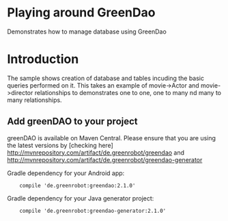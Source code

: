 Playing around GreenDao
=================================

Demonstrates how to manage database using GreenDao

Introduction
============

The sample shows creation of database and tables incuding the basic queries performed on it.
This takes an example of movie->Actor and movie->director relationships to demonstrates one to one, one to many 
nd many to many relationships.

Add greenDAO to your project
----------------------------
greenDAO is available on Maven Central. Please ensure that you are using the latest versions by [checking here]
http://mvnrepository.com/artifact/de.greenrobot/greendao and http://mvnrepository.com/artifact/de.greenrobot/greendao-generator

Gradle dependency for your Android app:
```
    compile 'de.greenrobot:greendao:2.1.0' 

```

Gradle dependency for your Java generator project:
```
    compile 'de.greenrobot:greendao-generator:2.1.0' 

```
